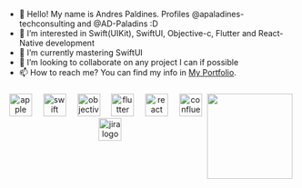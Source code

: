 - 👋 Hello! My name is Andres Paldines. Profiles @apaladines-techconsulting and @AD-Paladins :D
- 👀 I’m interested in Swift(UIKit), SwiftUI, Objective-c, Flutter and React-Native development
- 🌱 I’m currently mastering SwiftUI 
- 💞️ I’m looking to collaborate on any project I can if possible
- 📫 How to reach me? You can find my info in [My Portfolio](https://ad-paladins.github.io/vcard-portfolio/ "My portfolio 😄"). 

###

<img align="right" height="150" src="https://media2.giphy.com/media/487L0pNZKONFN01oHO/giphy.gif?cid=ecf05e47s4iqurogls506890rf4bsy4t09ph86wusmvz4cxt&ep=v1_gifs_search&rid=giphy.gif&ct=g"  />

###

<div align="center">
  <img src="https://cdn.jsdelivr.net/gh/devicons/devicon/icons/apple/apple-original.svg" height="40" alt="apple logo"  />
  <img width="12" />
  <img src="https://cdn.jsdelivr.net/gh/devicons/devicon/icons/swift/swift-original.svg" height="40" alt="swift logo"  />
  <img width="12" />
  <img src="https://cdn.jsdelivr.net/gh/devicons/devicon/icons/objectivec/objectivec-plain.svg" height="40" alt="objectivec logo"  />
  <img width="12" />
  <img src="https://cdn.jsdelivr.net/gh/devicons/devicon/icons/flutter/flutter-original.svg" height="40" alt="flutter logo"  />
  <img width="12" />
  <img src="https://cdn.jsdelivr.net/gh/devicons/devicon/icons/react/react-original.svg" height="40" alt="react logo"  />
  <img width="12" />
  <img src="https://cdn.jsdelivr.net/gh/devicons/devicon/icons/confluence/confluence-original.svg" height="40" alt="confluence logo"  />
  <img width="12" />
  <img src="https://cdn.jsdelivr.net/gh/devicons/devicon/icons/jira/jira-original.svg" height="40" alt="jira logo"  />
</div>

###
